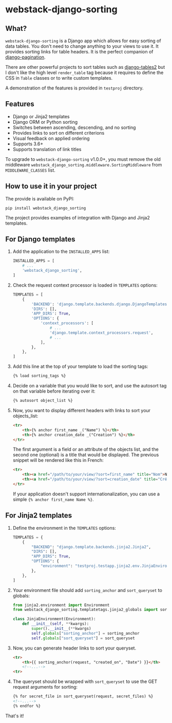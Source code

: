 # webstack-django-sorting

## What?

`webstack-django-sorting` is a Django app which allows for easy sorting of
data tables. You don't need to change anything to your views to use it. It
provides sorting links for table headers. It is the perfect companion of
[django-pagination](https://github.com/zyga/django-pagination).

There are other powerful projects to sort tables such as
[django-tables2](https://django-tables2.readthedocs.io/) but I don't like the
high level `render_table` tag because it requires to define the CSS in
`Table` classes or to write custom templates.

A demonstration of the features is provided in `testproj` directory.

## Features

- Django or Jinja2 templates
- Django ORM or Python sorting
- Switches between ascending, descending, and no sorting
- Provides links to sort on different criterions
- Visual feedback on applied ordering
- Supports 3.6+
- Supports translation of link titles

To upgrade to `webstack-django-sorting` v1.0.0+, you must remove the old middleware
`webstack_django_sorting.middleware.SortingMiddleware` from `MIDDLEWARE_CLASSES` list.

## How to use it in your project

The provide is available on PyPI:

```shell
pip install webstack_django_sorting
```

The project provides examples of integration with Django and Jinja2 templates.

## For Django templates

1. Add the application to the `INSTALLED_APPS` list:

    ```python
    INSTALLED_APPS = [
        # ...
        'webstack_django_sorting',
    ]
    ```

2. Check the request context processor is loaded in `TEMPLATES` options:

    ```python
    TEMPLATES = [
        {
            'BACKEND': 'django.template.backends.django.DjangoTemplates',
            'DIRS': [],
            'APP_DIRS': True,
            'OPTIONS': {
                'context_processors': [
                    # ...
                    'django.template.context_processors.request',
                    # ...
                ],
            },
        },
    ]
    ```

3. Add this line at the top of your template to load the sorting tags:

    ```html
    {% load sorting_tags %}
    ```

4. Decide on a variable that you would like to sort, and use the
   autosort tag on that variable before iterating over it:

    ```html
    {% autosort object_list %}
    ```

5. Now, you want to display different headers with links to sort
   your objects_list:

    ```html
    <tr>
        <th>{% anchor first_name _("Name") %}</th>
        <th>{% anchor creation_date _("Creation") %}</th>
    </tr>
    ```

   The first argument is a field or an attribute of the objects list, and the
   second one (optional) is a title that would be displayed. The previous
   snippet will be rendered like this in French:

    ```html
    <tr>
        <th><a href="/path/to/your/view/?sort=first_name" title="Nom">Nom</a></th>
        <th><a href="/path/to/your/view/?sort=creation_date" title="Création">Création</a></th>
    </tr>
    ```

   If your application doesn't support internationalization, you can use a
   simple `{% anchor first_name Name %}`.

## For Jinja2 templates

1. Define the environment in the `TEMPLATES` options:

    ```python
    TEMPLATES = {
        {
            "BACKEND": "django.template.backends.jinja2.Jinja2",
            "DIRS": [],
            "APP_DIRS": True,
            "OPTIONS": {
                "environment": "testproj.testapp.jinja2.env.JinjaEnvironment",
            },
        },
    ]
    ````

2. Your environment file should add `sorting_anchor` and `sort_queryset` to globals:

    ```python
    from jinja2.environment import Environment
    from webstack_django_sorting.templatetags.jinja2_globals import sorting_anchor, sort_queryset

    class JinjaEnvironment(Environment):
        def __init__(self, **kwargs):
            super().__init__(**kwargs)
            self.globals["sorting_anchor"] = sorting_anchor
            self.globals["sort_queryset"] = sort_queryset
    ```

3. Now, you can generate header links to sort your queryset.

    ```html
    <tr>
        <th>{{ sorting_anchor(request, "created_on", "Date") }}</th>
        <!--...-->
    <tr>
    ```

4. The queryset should be wrapped with `sort_queryset` to use the GET request arguments for sorting:

    ```html
    {% for secret_file in sort_queryset(request, secret_files) %}
    <!--...-->
    {% endfor %}
    ```


That's it!
